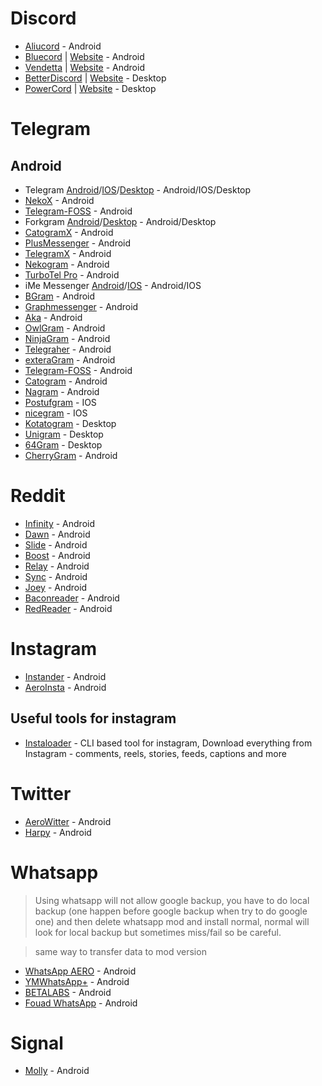 # Discord

-   [Aliucord](https://github.com/Aliucord/Aliucord) - Android
-   [Bluecord](https://github.com/bluemods/Bluecord) | [Website](https://bluesmods.com/) - Android
-   [Vendetta](https://github.com/vendetta-mod) | [Website](https://vendetta.vercel.app/) - Android
-   [BetterDiscord](https://github.com/BetterDiscord/BetterDiscord) | [Website](https://betterdiscord.app/) - Desktop
-   [PowerCord](https://github.com/powercord-org) | [Website](https://powercord.dev/) - Desktop

# Telegram

## Android

-   Telegram [Android](https://github.com/DrKLO/Telegram)/[IOS](https://github.com/TelegramMessenger/Telegram-iOS)/[Desktop](http://github.com/telegramdesktop/tdesktop) - Android/IOS/Desktop
-   [NekoX](https://github.com/NekoX-Dev/NekoX) - Android
-   [Telegram-FOSS](https://github.com/Telegram-FOSS-Team/Telegram-FOSS) - Android
-   Forkgram [Android](https://github.com/Forkgram/TelegramAndroid)/[Desktop](https://github.com/Forkgram/tdesktop) - Android/Desktop
-   [CatogramX](https://github.com/CatogramX/CatogramX) - Android
-   [PlusMessenger](https://plusmessenger.org) - Android
-   [TelegramX](https://t.me/tgx_log) - Android
-   [Nekogram](https://nekogram.app/) - Android
-   [TurboTel Pro](https://play.google.com/store/apps/details?id=ellipi.messenger) - Android
-   iMe Messenger [Android](https://github.com/imemessenger/iMe-Android)/[IOS](https://github.com/imemessenger/iMe-iOS) - Android/IOS
-   [BGram](https://github.com/BGramApp/BGramFiles) - Android
-   [Graphmessenger](https://www.graphmessenger.com/) - Android
-   [Aka](https://play.google.com/store/apps/details?id=org.aka.messenger) - Android
-   [OwlGram](https://github.com/OwlGramDev/OwlGram) - Android
-   [NinjaGram](https://play.google.com/store/apps/details?id=me.ninjagram.messenger) - Android
-   [Telegraher](https://github.com/nikitasius/Telegraher) - Android
-   [exteraGram](https://github.com/exteraSquad/exteraGram) - Android
-   [Telegram-FOSS](https://github.com/Telegram-FOSS-Team/Telegram-FOSS) - Android
-   [Catogram](https://github.com/Catogram/Catogram) - Android
-   [Nagram](https://github.com/nextalone/nagram) - Android
-   [Postufgram](https://github.com/Postuf/Telegram-iOS-Double-Bottom-Postufgram) - IOS
-   [nicegram](https://github.com/nicegram/Telegram-iOS) - IOS
-   [Kotatogram](http://github.com/kotatogram/kotatogram-desktop) - Desktop
-   [Unigram](https://github.com/UnigramDev/Unigram) - Desktop
-   [64Gram](https://github.com/TDesktop-x64) - Desktop
-   [CherryGram](https://github.com/arsLan4k1390/Cherrygram) - Android

# Reddit

-   [Infinity](https://github.com/Docile-Alligator/Infinity-For-Reddit) - Android
-   [Dawn](https://github.com/Tunous/Dawn) - Android
-   [Slide](https://github.com/Haptic-Apps/Slide) - Android
-   [Boost](https://boostforreddit.com/) - Android
-   [Relay](https://play.google.com/store/apps/details?id=free.reddit.news) - Android
-   [Sync](https://play.google.com/store/apps/details?id=com.laurencedawson.reddit_sync) - Android
-   [Joey](https://play.google.com/store/apps/details?id=o.o.joey) - Android
-   [Baconreader](https://baconreader.com/) - Android
-   [RedReader](https://github.com/QuantumBadger/RedReader) - Android

# Instagram

-   [Instander](https://thedise.me/instander/) - Android
-   [AeroInsta](https://aeroinsta.com/) - Android

## Useful tools for instagram

-   [Instaloader](https://github.com/instaloader/instaloader) - CLI based tool for instagram, Download everything from Instagram - comments, reels, stories, feeds, captions and more

# Twitter

-   [AeroWitter](https://aerowitter.com/) - Android
-   [Harpy](https://github.com/robertodoering/harpy) - Android

# Whatsapp
> Using whatsapp will not allow google backup, you have to do local backup (one happen before google backup when try to do google one) and then delete whatsapp mod and install normal, normal will look for local backup but sometimes miss/fail so be careful.

> same way to transfer data to mod version

-   [WhatsApp AERO](https://whatsaero.com/) - Android
-   [YMWhatsApp+](https://ymwhatsapp.com/) - Android
-   [BETALABS](http://deltalabsproject.blogspot.com/) - Android
-   [Fouad WhatsApp](http://Down.fouadmods.com) - Android

# Signal

-   [Molly](https://github.com/mollyim/mollyim-android) - Android
